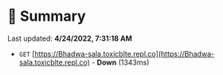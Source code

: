 # 📖 Summary
Last updated: **4/24/2022, 7:31:18 AM**

- `GET` [https://Bhadwa-sala.toxicblte.repl.co](https://Bhadwa-sala.toxicblte.repl.co) - **Down** (1343ms)
